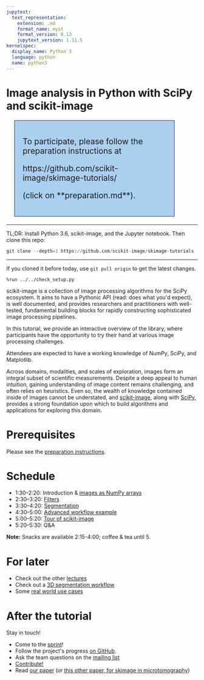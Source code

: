 ```yaml
---
jupytext:
  text_representation:
    extension: .md
    format_name: myst
    format_version: 0.13
    jupytext_version: 1.11.5
kernelspec:
  display_name: Python 3
  language: python
  name: python3
---
```


# Image analysis in Python with SciPy and scikit-image

<div style="border: solid 1px; background: #abcfef; font-size: 150%; padding: 1em; margin: 1em; width: 75%;">

<p>To participate, please follow the preparation instructions at</p>
<p>https://github.com/scikit-image/skimage-tutorials/</p>
<p>(click on **preparation.md**).</p>

</div>

<hr/>
TL;DR: Install Python 3.6, scikit-image, and the Jupyter notebook.  Then clone this repo:

```python
git clone --depth=1 https://github.com/scikit-image/skimage-tutorials
```
<hr/>

If you cloned it before today, use `git pull origin` to get the latest changes.

```{code-cell} ipython3
%run ../../check_setup.py
```

scikit-image is a collection of image processing algorithms for the
SciPy ecosystem.  It aims to have a Pythonic API (read: does what you'd expect), 
is well documented, and provides researchers and practitioners with well-tested,
fundamental building blocks for rapidly constructing sophisticated image
processing pipelines.

In this tutorial, we provide an interactive overview of the library,
where participants have the opportunity to try their hand at various
image processing challenges.

Attendees are expected to have a working knowledge of NumPy, SciPy, and Matplotlib.

Across domains, modalities, and scales of exploration, images form an integral subset of scientific measurements. Despite a deep appeal to human intuition, gaining understanding of image content remains challenging, and often relies on heuristics. Even so, the wealth of knowledge contained inside of images cannot be understated, and <a href="http://scikit-image.org">scikit-image</a>, along with <a href="http://scipy.org">SciPy</a>, provides a strong foundation upon which to build algorithms and applications for exploring this domain.


# Prerequisites

Please see the [preparation instructions](https://github.com/scikit-image/skimage-tutorials/blob/main/preparation.md).

# Schedule

- 1:30–2:20: Introduction & [images as NumPy arrays](../../lectures/00_images_are_arrays.ipynb)
- 2:30–3:20: [Filters](../../lectures/1_image_filters.ipynb)
- 3:30–4:20: [Segmentation](../../lectures/4_segmentation.ipynb)
- 4:30–5:00: [Advanced workflow example](../../lectures/adv5-pores.ipynb)
- 5:00–5:20: [Tour of scikit-image](../../lectures/tour_of_skimage.ipynb)
- 5:20–5:30: Q&A

**Note:** Snacks are available 2:15-4:00; coffee & tea until 5.

# For later

- Check out the other [lectures](../../lectures)
- Check out a [3D segmentation workflow](../../lectures/three_dimensional_image_processing.ipynb)
- Some [real world use cases](http://bit.ly/skimage_real_world)


# After the tutorial

Stay in touch!

- Come to the [sprint](https://www.scipy2019.scipy.org/sprints-schedule)!
- Follow the project's progress [on GitHub](https://github.com/scikit-image/scikit-image).
- Ask the team questions on the [mailing list](https://mail.python.org/mailman/listinfo/scikit-image)
- [Contribute!](http://scikit-image.org/docs/dev/contribute.html)
- Read [our paper](https://peerj.com/articles/453/) (or [this other paper, for skimage in microtomography](https://ascimaging.springeropen.com/articles/10.1186/s40679-016-0031-0))

```{code-cell} ipython3

```
